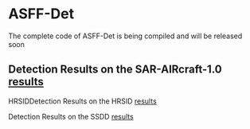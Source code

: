 # ASFF-Det
The complete code of ASFF-Det is being compiled and will be released soon

## Detection Results on the SAR-AIRcraft-1.0 [results](https://drive.google.com/drive/my-drive?hl=zh)

HRSIDDetection Results on the HRSID [results](https://drive.google.com/drive/my-drive?hl=zh)

Detection Results on the SSDD [results](https://drive.google.com/drive/my-drive?hl=zh)
